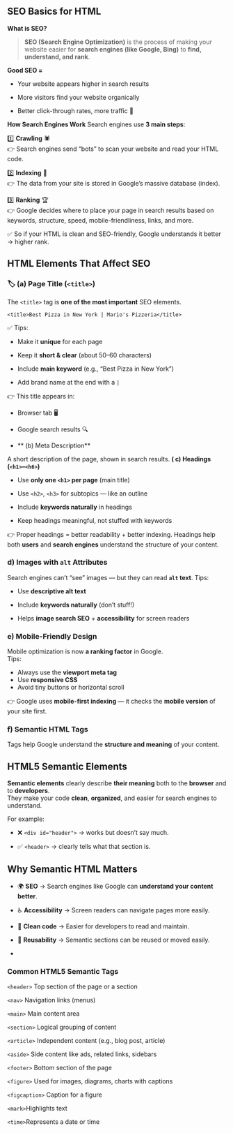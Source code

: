 ## SEO Basics for HTML

**What is SEO?**

> **SEO (Search Engine Optimization)** is the process of making your website easier for **search engines (like Google, Bing)** to **find, understand, and rank**. 
>
 **Good SEO =**
-   Your website appears higher in search results
    
-   More visitors find your website organically
    
-   Better click-through rates, more traffic 🚀

**How Search Engines Work**
Search engines use **3 main steps**:

1️⃣ **Crawling** 🕷️  
👉 Search engines send “bots” to scan your website and read your HTML code.

2️⃣ **Indexing** 🧠  
👉 The data from your site is stored in Google’s massive database (index).

3️⃣ **Ranking** 🏆  
👉 Google decides where to place your page in search results based on keywords, structure, speed, mobile-friendliness, links, and more.

✅ So if your HTML is clean and SEO-friendly, Google understands it better → higher rank.
## **HTML Elements That Affect SEO**

### 🏷️ **(a) Page Title (`<title>`)**

The `<title>` tag is **one of the most important** SEO elements.

`<title>Best Pizza in New York | Mario's Pizzeria</title>` 

✅ Tips:

-   Make it **unique** for each page
    
-   Keep it **short & clear** (about 50–60 characters)
    
-   Include **main keyword** (e.g., “Best Pizza in New York”)
    
-   Add brand name at the end with a `|`
    
👉 This title appears in:

-   Browser tab 🖥️
    
-   Google search results 🔍
-  ** (b) Meta Description**

A short description of the page, shown in search results.
 **( c) Headings (`<h1>`–`<h6>`)**
-   Use **only one `<h1>` per page** (main title)
    
-   Use `<h2>`, `<h3>` for subtopics — like an outline
    
-   Include **keywords naturally** in headings
    
-   Keep headings meaningful, not stuffed with keywords

👉 Proper headings = better readability + better indexing.
Headings help both **users** and **search engines** understand the structure of your content.
### **d) Images with `alt` Attributes**

Search engines can’t “see” images — but they can read **`alt` text**.
Tips:

-   Use **descriptive alt text**
    
-   Include **keywords naturally** (don’t stuff!)
    
-   Helps **image search SEO** + **accessibility** for screen readers

### **e) Mobile-Friendly Design**
Mobile optimization is now **a ranking factor** in Google.  
Tips:
-   Always use the **viewport meta tag**
-  Use **responsive CSS**
 -   Avoid tiny buttons or horizontal scroll
    
👉 Google uses **mobile-first indexing** — it checks the **mobile version** of your site first.

### **f) Semantic HTML Tags**

Tags  help Google understand the **structure and meaning** of your content.

## HTML5 Semantic Elements
**Semantic elements** clearly describe **their meaning** both to the **browser** and to **developers**.  
They make your code **clean**, **organized**, and easier for search engines to understand.

For example:

-   ❌ `<div id="header">` → works but doesn’t say much.
    
-   ✅ `<header>` → clearly tells what that section is.

## **Why Semantic HTML Matters**

-   🌍 **SEO** → Search engines like Google can **understand your content better**.
    
-   ♿ **Accessibility** → Screen readers can navigate pages more easily.
    
-   🧠 **Clean code** → Easier for developers to read and maintain.
    
-   🔄 **Reusability** → Semantic sections can be reused or moved easily.
- 
### Common HTML5 Semantic Tags

`<header>` Top section of the page or a section

`<nav>`  Navigation links (menus)

`<main>` Main content area

`<section>` Logical grouping of content

`<article>` Independent content (e.g., blog post, article)

`<aside>` Side content like ads, related links, sidebars

`<footer>` Bottom section of the page

`<figure>` Used for images, diagrams, charts with captions

`<figcaption>` Caption for a figure

`<mark>`Highlights text

`<time>`Represents a date or time

